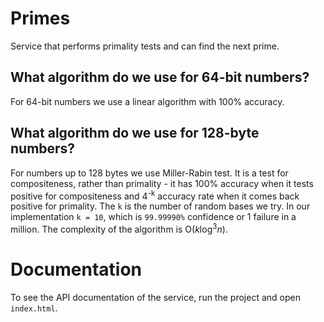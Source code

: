 # Primes
Service that performs primality tests and can find the next prime. 

## What algorithm do we use for 64-bit numbers?
For 64-bit numbers we use a linear algorithm with 100% accuracy.

## What algorithm do we use for 128-byte numbers?
For numbers up to 128 bytes we use Miller-Rabin test. It is a test for compositeness, rather than primality - it has 100% accuracy when it tests positive for compositeness and 4<sup>-k</sup> accuracy rate when it comes back positive for primality. The `k` is the number of random bases we try. In our implementation `k = 10`, which is `99.99990%` confidence or 1 failure in a million. The complexity of the algorithm is O(<i>k</i>log<sup>3</sup><i>n</i>).

# Documentation
To see the API documentation of the service, run the project and open `index.html`.
